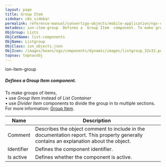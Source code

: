 ```yaml
---
layout: page
title: Group Item
sidebar: c8o_sidebar
permalink: reference-manual/convertigo-objects/mobile-application/ngx-components/list-components/group-item/
metadesc: ion-item-group  Defines a  Group Item  component. To make groups of items,  • use  Group Item  instead of  List Container   • use  Divider Item  compo
ObjGroup: Lists
ObjCatName: list-components
ObjName: Listgroup
ObjClass: ion_objects.json
ObjIcon: /images/beans/ngx/components/dynamic/images/listgroup_32x32.png
topnav: topnavobj
---
```

ion-item-group<br/>

##### Defines a <i>Group Item</i> component.<br/>
To make groups of items,<br/>
 • use <i>Group Item</i> instead of <i>List Container</i><br/>
 • use <i>Divider Item</i> components to divide the group in to multiple sections.<br/>
 For more information: <a href='https://ionic-docs-o31kiyk8l-ionic1.vercel.app/docs/api/item-group'>Group Item</a>.

Name | Description 
--- | ---
Comment | Describes the object comment to include in the documentation report.  This property generally contains an explanation about the object. 
Identifier | Defines the component identifier.  
Is active | Defines whether the component is active. 

